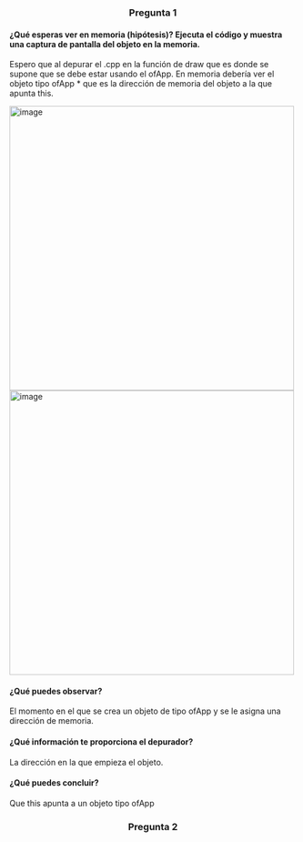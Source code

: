 ### <p align=center> Pregunta 1 </p>
#### ¿Qué esperas ver en memoria (hipótesis)? Ejecuta el código y muestra una captura de pantalla del objeto en la memoria. 

Espero que al depurar el .cpp en la función de draw que es donde se supone que se debe estar usando el ofApp. En memoria debería ver el objeto tipo ofApp * que es la dirección de memoria del objeto a la que apunta this.

<img width="500" alt="image" src="https://github.com/user-attachments/assets/71848944-b768-4929-9580-7c4c188aa3b7" />

<img width="500" alt="image" src="https://github.com/user-attachments/assets/16455730-b157-492c-8173-ed5e8383a4f0" />

#### ¿Qué puedes observar? 
El momento en el que se crea un objeto de tipo ofApp y se le asigna una dirección de memoria.

#### ¿Qué información te proporciona el depurador? 
La dirección en la que empieza el objeto.

#### ¿Qué puedes concluir?
Que this apunta a un objeto tipo ofApp


### <p align=center> Pregunta 2 </p>
